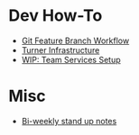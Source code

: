 # Dev How-To

* [Git Feature Branch Workflow](how-to/git-workflow.md)
* [Turner Infrastructure](how-to/turner-infrastructure.md)
* [WIP: Team Services Setup](how-to/team-services-setup.md)

# Misc

* [Bi-weekly stand up notes](stand-up-notes.md)
